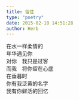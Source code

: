 ```yaml
---  
title: 留住  
type: "poetry"  
date: 2015-02-10 14:51:28  
author: Herb  
---  
```

在水一样柔情的  
年华遇见你  
对你　我只是过客  
而我　将你留在心底  
在垂暮时  
你有我泛黄的名字  
我有你鲜活的回忆